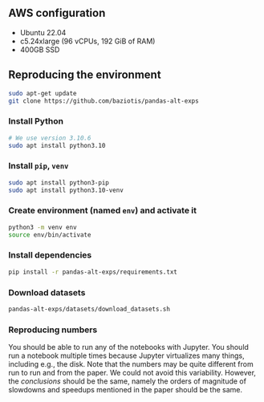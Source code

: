 ## AWS configuration

- Ubuntu 22.04
- c5.24xlarge (96 vCPUs, 192 GiB of RAM)
- 400GB SSD

## Reproducing the environment

```bash
sudo apt-get update
git clone https://github.com/baziotis/pandas-alt-exps
```

### Install Python

```bash
# We use version 3.10.6
sudo apt install python3.10
```

### Install `pip`, `venv`
```bash
sudo apt install python3-pip
sudo apt install python3.10-venv
```

### Create environment (named `env`) and activate it
```bash
python3 -m venv env
source env/bin/activate
```

### Install dependencies
```bash
pip install -r pandas-alt-exps/requirements.txt
```

### Download datasets
```bash
pandas-alt-exps/datasets/download_datasets.sh
```

### Reproducing numbers
You should be able to run any of the notebooks with Jupyter. You should run a notebook multiple times
because Jupyter virtualizes many things, including e.g., the disk. Note that the numbers may be quite
different from run to run and from the paper. We could not avoid this variability. However, the _conclusions_
should be the same, namely the orders of magnitude of slowdowns and speedups mentioned in the paper should be the same.
